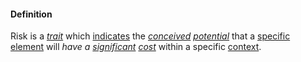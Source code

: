 #### Definition

Risk is a *[trait](https://github.com/gcassel/Modular-Organization-Terminology/blob/master/terms/trait.md)* which [indicates](https://github.com/gcassel/Modular-Organization-Terminology/blob/master/terms/indicate.md) the *[conceived](https://github.com/gcassel/Modular-Organization-Terminology/blob/master/terms/concept.md) [potential](https://github.com/gcassel/Modular-Organization-Terminology/blob/master/terms/potential.md)* that a [specific](https://github.com/gcassel/Modular-Organization-Terminology/blob/master/terms/specific.md) [element](https://github.com/gcassel/Modular-Organization-Terminology/blob/master/terms/element.md) will *have a [significant](https://github.com/gcassel/Modular-Organization-Terminology/blob/master/terms/significance.md) [cost](https://github.com/gcassel/Modular-Organization-Terminology/blob/master/terms/cost.md)* within a specific [context](https://github.com/gcassel/Modular-Organization-Terminology/blob/master/terms/context.md).
